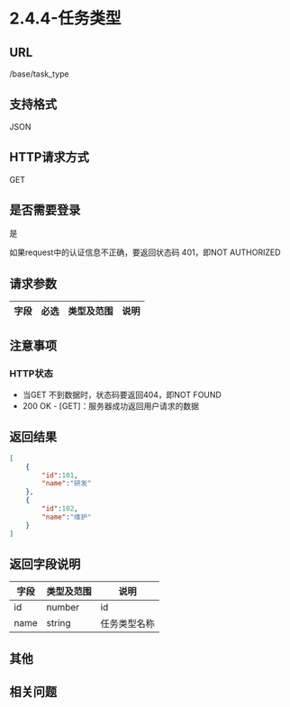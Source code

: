 # 2.4.4-任务类型

## URL

/base/task_type

## 支持格式

JSON

## HTTP请求方式

GET

## 是否需要登录

是

如果request中的认证信息不正确，要返回状态码 401，即NOT AUTHORIZED

## 请求参数

字段 | 必选 | 类型及范围 | 说明
----|------|----------|-------------

## 注意事项

### HTTP状态

- 当GET 不到数据时，状态码要返回404，即NOT FOUND
- 200 OK - [GET]：服务器成功返回用户请求的数据

## 返回结果

```json
[
    {
        "id":101,
        "name":"研发"
    },
    {
        "id":102,
        "name":"维护"
    }
]
```

## 返回字段说明

字段 | 类型及范围 | 说明
----|----------|-------------
id              | number       | id
name            | string     | 任务类型名称

## 其他

## 相关问题
